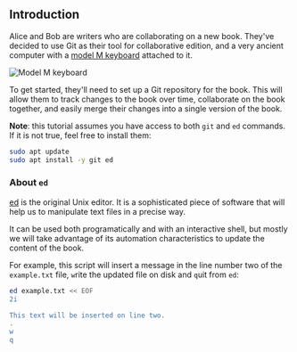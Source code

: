 ## Introduction

Alice and Bob are writers who are collaborating on a new book. They've decided to use Git as their tool for collaborative edition, and a very ancient computer with a [model M keyboard](https://en.wikipedia.org/wiki/Model_M_keyboard) attached to it.

![Model M keyboard](https://upload.wikimedia.org/wikipedia/commons/thumb/4/48/IBM_Model_M.png/800px-IBM_Model_M.png)

To get started, they'll need to set up a Git repository for the book. This will allow them to track changes to the book over time, collaborate on the book together, and easily merge their changes into a single version of the book.

**Note**: this tutorial assumes you have access to both `git` and `ed` commands. If it is not true, feel free to install them:

```bash
sudo apt update
sudo apt install -y git ed
```

### About `ed`

[ed](https://www.cheat-sheets.org/project/tldr/command/ed/) is the original Unix editor. It is a sophisticated piece of software that will help us to manipulate text files in a precise way.

It can be used both programatically and with an interactive shell, but mostly we will take advantage of its automation characteristics to update the content of the book.

For example, this script will insert a message in the line number two of the `example.txt` file, `w`rite the updated file on disk and `q`uit from `ed`:

```bash
ed example.txt << EOF
2i

This text will be inserted on line two.
.
w
q
```
